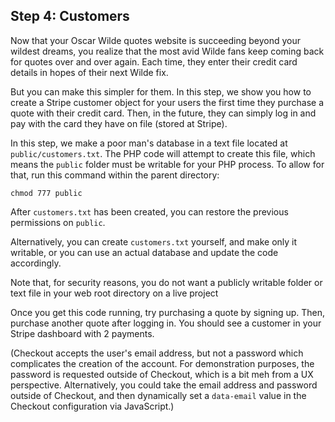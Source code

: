 ## Step 4: Customers

Now that your Oscar Wilde quotes website is succeeding beyond your wildest dreams, you realize that the most avid Wilde fans keep coming back for quotes over and over again.  Each time, they enter their credit card details in hopes of their next Wilde fix.

But you can make this simpler for them.  In this step, we show you how to create a Stripe customer object for your users the first time they purchase a quote with their credit card.  Then, in the future, they can simply log in and pay with the card they have on file (stored at Stripe). 

In this step, we make a poor man's database in a text file located at `public/customers.txt`.  The PHP code will attempt to create this file, which means the `public` folder must be writable for your PHP process. To allow for that, run this command within the parent directory:

    chmod 777 public

After `customers.txt` has been created, you can restore the previous permissions on `public`. 

Alternatively, you can create `customers.txt` yourself, and make only it writable, or you can use an actual database and update the code accordingly. 

Note that, for security reasons, you do not want a publicly writable folder or text file in your web root directory on a live project 

Once you get this code running, try purchasing a quote by signing up.  Then, purchase another quote after logging in.  You should see a customer in your Stripe dashboard with 2 payments.

(Checkout accepts the user's email address, but not a password which complicates the creation of the account. For demonstration purposes, the password is requested outside of Checkout, which is a bit meh from a UX perspective. Alternatively, you could take the email address and password outside of Checkout, and then dynamically set a `data-email` value in the Checkout configuration via JavaScript.)

